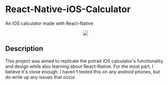 # React-Native-iOS-Calculator
An iOS calculator made with React-Native


<p align="center">
  <img src="https://puu.sh/x3icX/260041d494.png"/>
</p>

## Description
This project was aimed to replicate the potrait iOS calculator's functionality and design while also learning about React-Native. For the most part, I believe it's close enough. I haven't tested this on any android phones, but do write up any issues that occur.
